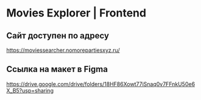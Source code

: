 # Movies Explorer | Frontend

## Сайт доступен по адресу

https://moviessearcher.nomorepartiesxyz.ru/

## Ссылка на макет в Figma

https://drive.google.com/drive/folders/18HF86Xowt77iSnaq0v7FFnkU50e6X_B5?usp=sharing
